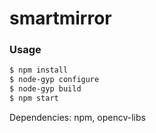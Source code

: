 # smartmirror 

### Usage

```bash
$ npm install
$ node-gyp configure
$ node-gyp build
$ npm start
```
Dependencies: npm, opencv-libs

